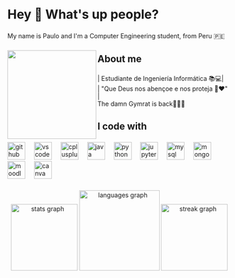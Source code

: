 <h1 align="left">Hey 👋 What's up people?</h1>

###

<p align="left">My name is Paulo and I'm a Computer Engineering student, from Peru 🇵🇪</p>

###

<img align="left" height="200" src="https://static.vecteezy.com/system/resources/thumbnails/008/881/789/small_2x/laptop-and-phone-smartphone-in-on-white-background-in-minimal-style-for-mockup-and-responsive-website-blank-screen-laptop-computer-mobile-phone-2022-3d-rendered-illustration-photo.jpg"  />

###

<h2 align="left">About me</h2>

###

<p align="left">| Estudiante de Ingeniería Informática 📚💻|<br>| "Que Deus nos abençoe e nos proteja 🙏❤️" |<br>The damn Gymrat is back🖤🧠🦈</p>

###

<h2 align="left">I code with</h2>

###

<div align="left">
  <img src="https://cdn.jsdelivr.net/gh/devicons/devicon/icons/github/github-original.svg" height="40" alt="github logo"  />
  <img width="12" />
  <img src="https://cdn.jsdelivr.net/gh/devicons/devicon/icons/vscode/vscode-original.svg" height="40" alt="vscode logo"  />
  <img width="12" />
  <img src="https://cdn.jsdelivr.net/gh/devicons/devicon/icons/cplusplus/cplusplus-original.svg" height="40" alt="cplusplus logo"  />
  <img width="12" />
  <img src="https://cdn.jsdelivr.net/gh/devicons/devicon/icons/java/java-original.svg" height="40" alt="java logo"  />
  <img width="12" />
  <img src="https://cdn.jsdelivr.net/gh/devicons/devicon/icons/python/python-original.svg" height="40" alt="python logo"  />
  <img width="12" />
  <img src="https://cdn.jsdelivr.net/gh/devicons/devicon/icons/jupyter/jupyter-original.svg" height="40" alt="jupyter logo"  />
  <img width="12" />
  <img src="https://cdn.jsdelivr.net/gh/devicons/devicon/icons/mysql/mysql-original.svg" height="40" alt="mysql logo"  />
  <img width="12" />
  <img src="https://cdn.jsdelivr.net/gh/devicons/devicon/icons/mongodb/mongodb-original.svg" height="40" alt="mongodb logo"  />
  <img width="12" />
  <img src="https://cdn.jsdelivr.net/gh/devicons/devicon/icons/moodle/moodle-original.svg" height="40" alt="moodle logo"  />
  <img width="12" />
  <img src="https://cdn.jsdelivr.net/gh/devicons/devicon/icons/canva/canva-original.svg" height="40" alt="canva logo"  />
</div>

###

<div align="center">
  <img src="https://github-readme-stats.vercel.app/api?username=AsperPawino23&hide_title=false&hide_rank=false&show_icons=true&include_all_commits=true&count_private=true&disable_animations=false&theme=dracula&locale=en&hide_border=false&order=1" height="150" alt="stats graph"  />
  <img src="https://github-readme-stats.vercel.app/api/top-langs?username=AsperPawino23&locale=es&hide_title=false&layout=compact&card_width=320&langs_count=5&theme=gruvbox&hide_border=false&order=2" height="181" alt="languages graph"  />
  <img src="https://streak-stats.demolab.com?user=AsperPawino23&locale=en&mode=daily&theme=dracula&hide_border=false&border_radius=5&order=3" height="150" alt="streak graph"  />
</div>

###
